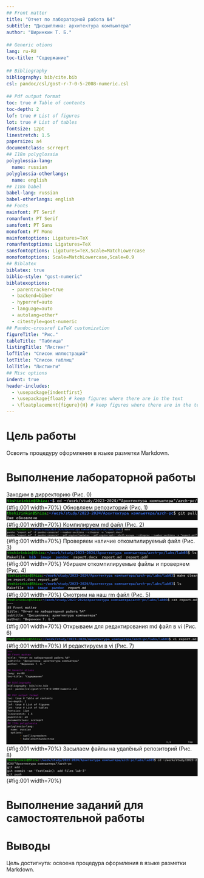 ```yaml
---
## Front matter
title: "Отчет по лабораторной работа №4"
subtitle: "Дисциплина: архитектура компьютера"
author: "Ширинкин Т. Б."

## Generic otions
lang: ru-RU
toc-title: "Содержание"

## Bibliography
bibliography: bib/cite.bib
csl: pandoc/csl/gost-r-7-0-5-2008-numeric.csl

## Pdf output format
toc: true # Table of contents
toc-depth: 2
lof: true # List of figures
lot: true # List of tables
fontsize: 12pt
linestretch: 1.5
papersize: a4
documentclass: scrreprt
## I18n polyglossia
polyglossia-lang:
  name: russian
polyglossia-otherlangs:
  name: english
## I18n babel
babel-lang: russian
babel-otherlangs: english
## Fonts
mainfont: PT Serif
romanfont: PT Serif
sansfont: PT Sans
monofont: PT Mono
mainfontoptions: Ligatures=TeX
romanfontoptions: Ligatures=TeX
sansfontoptions: Ligatures=TeX,Scale=MatchLowercase
monofontoptions: Scale=MatchLowercase,Scale=0.9
## Biblatex
biblatex: true
biblio-style: "gost-numeric"
biblatexoptions:
  - parentracker=true
  - backend=biber
  - hyperref=auto
  - language=auto
  - autolang=other*
  - citestyle=gost-numeric
## Pandoc-crossref LaTeX customization
figureTitle: "Рис."
tableTitle: "Таблица"
listingTitle: "Листинг"
lofTitle: "Список иллюстраций"
lotTitle: "Список таблиц"
lolTitle: "Листинги"
## Misc options
indent: true
header-includes:
  - \usepackage{indentfirst}
  - \usepackage{float} # keep figures where there are in the text
  - \floatplacement{figure}{H} # keep figures where there are in the text
---
```


# Цель работы

Освоить процедуру оформления в языке разметки Markdown.

# Выполнение лабораторной работы
Заходим в дирректорию (Рис. 0)
![Рис. 0 Заходим в дирректорию](image/0.png){#fig:001 width=70%}
Обновляем репозиторий (Рис. 1)
![Рис. 1 Обновляем репозиторий](image/1.png){#fig:001 width=70%}
Компилируем md файл (Рис. 2)
![Рис. 2 Компилируем md файл](image/2.png){#fig:001 width=70%}
Проверяем наличие откомпилируемый файл (Рис. 3)
![Рис. 3 Проверяем наличие откомпилируемый файл](image/3.png){#fig:001 width=70%}
Убираем откомпилируемые файлы и проверяем (Рис. 4)
![Рис. 4 Убираем откомпилируемые файлы и проверяем](image/4.png){#fig:001 width=70%}
Смотрим на наш rm файл (Рис. 5)
![Рис. 5 Смотрим на наш rm файл](image/5.png){#fig:001 width=70%}
Открываем для редактирования md файл в vi (Рис. 6)
![Рис. 6 Открываем для редактирования md файл в vi](image/6.png){#fig:001 width=70%}
И редактируем в vi (Рис. 7)
![Рис. 7 И редактируем в vi](image/7.png){#fig:001 width=70%}
Засылаем файлы на удалёный репозиторий (Рис. 8)
![Рис. 8 Засылаем файлы на удалёный репозиторий](image/8.png){#fig:001 width=70%}

# Выполнение заданий для самостоятельной работы



# Выводы

Цель достигнута: освоена процедура оформления в языке разметки Markdown.